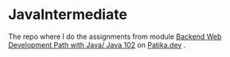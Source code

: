 # JavaIntermediate
The repo where I do the assignments from module [Backend Web Development Path with Java/ Java 102](https://app.patika.dev/courses/java-102) on [Patika.dev](https://www.patika.dev) .
